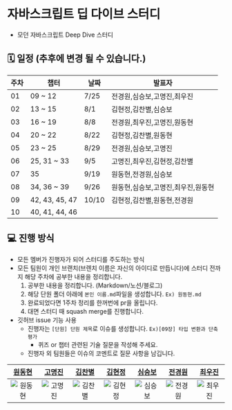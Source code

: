 # 자바스크립트 딥 다이브 스터디

- 모던 자바스크립트 Deep Dive 스터디

## 🗓️ 일정 (추후에 변경 될 수 있습니다.)

| 주차 | 챕터           | 날짜      | 발표자                                    |
| ---- | -------------- | --------- | ----------------------------------------- |
| 01   | 09 ~ 12        | 7/25 | 전경원,심승보,고명진,최우진|
| 02   | 13 ~ 15        | 8/1  | 김현정,김찬별,심승보   |
| 03   | 16 ~ 19        | 8/8  | 전경원,최우진,고명진,원동현|
| 04   | 20 ~ 22        | 8/22 | 김현정,김찬별,원동현|
| 05   | 23 ~ 25        | 8/29 | 전경원,심승보,고명진|
| 06   | 25, 31 ~ 33    | 9/5  | 고명진,최우진,김현정,김찬별 |
| 07   | 35        | 9/19 | 원동현,전경원,심승보 |
| 08   | 34, 36 ~ 39        | 9/26 | 원동현,심승보,고명진,최우진,원동현 |
| 09   | 42, 43, 45, 47 | 10/10 | 김현정,김찬별,원동현,전경원 |
| 10   | 40, 41, 44, 46 |  |           |



## 💻 진행 방식
- 모든 멤버가 진행자가 되어 스터디를 주도하는 방식
- 모든 팀원이 개인 브랜치(브렌치 이름은 자신의 아이디로 만듭니다)에 스터디 전까지 해당 주차에 공부한 내용을 정리합니다.
  1. 공부한 내용을 정리합니다. (Markdown/노션/블로그)
  2. 해당 단원 폴더 아래에 `본인 이름.md`파일을 생성합니다. `Ex) 원동현.md`
  3. 완료되었다면 1주차 정리를 한꺼번에 pr을 올립니다.
  4. 대면 스터디 때 squash merge를 진행합니다.
- 깃허브 issue 기능 사용
  - 진행자는 `[단원] 단원 제목`로 이슈를 생성합니다. `Ex)[09장] 타입 변환과 단축 평가`
    - 퀴즈 or 챕터 관련된 기술 질문을 작성해 주세요.
  - 진행자 외 팀원들은 이슈의 코멘트로 질문 사항을 남깁니다.




|[원동현](https://github.com/Hellol77)|[고명진](https://github.com/myoungjinGo-FE)|[김찬별](https://github.com/cksquf98)|[김현정](https://github.com/hyeonjeongk)|[심승보](https://github.com/seungboshim)|[전경원](https://github.com/jeonkyungwon)|[최우진](https://github.com/jinnius02)|
| :----------------------------------------------------------------------------------------------------------------------------------------------------: | :----------------------------------------------------------------------------------------------------------------------------------------------------: | :------------------------------------------------------------------------------------------------------------------------------------------------: | :---------------------------------------------------------------------------------------------------------------------------------------------------: | :------------------------------------------------------------------------------------------------------------------------------------------------: | :------------------------------------------------------------------------------------------------------------------------------------------------: | :------------------------------------------------------------------------------------------------------------------------------------------------: |
| ![원동현](https://github.com/Hellol77.png) | ![고명진](https://github.com/myoungjinGo-FE.png) | ![김찬별](https://github.com/cksquf98.png) | ![김현정](https://github.com/hyeonjeongk.png) | ![심승보](https://github.com/seungboshim.png)|![전경원](https://github.com/jeonkyungwon.png)|![최우진](https://github.com/jinnius02.png)|
